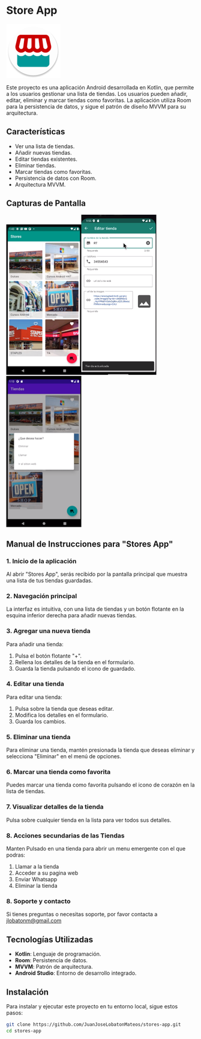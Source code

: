 
# Store App 
![Icono de la App](https://github.com/JuanJoseLobatonMateos/Stores/blob/main/app%2Fsrc%2Fmain%2Fres%2Fmipmap-xxhdpi%2Fic_launcher_round.webp) 

Este proyecto es una aplicación Android desarrollada en Kotlin, que permite a los usuarios gestionar una lista de tiendas. Los usuarios pueden añadir, editar, eliminar y marcar tiendas como favoritas. La aplicación utiliza Room para la persistencia de datos, y sigue el patrón de diseño MVVM para su arquitectura.

## Características

- Ver una lista de tiendas.
- Añadir nuevas tiendas.
- Editar tiendas existentes.
- Eliminar tiendas.
- Marcar tiendas como favoritas.
- Persistencia de datos con Room.
- Arquitectura MVVM.

## Capturas de Pantalla

<img src="media/Screenshot1.png" width="200" alt="Screenshot 1"><img src="media/Screenshot2.png" width="200" alt="Screenshot 2"><img src="media/Screenshot3.png" width="200" alt="Screenshot 3">

## Manual de Instrucciones para "Stores App"

### 1. Inicio de la aplicación
Al abrir "Stores App", serás recibido por la pantalla principal que muestra una lista de tus tiendas guardadas.

### 2. Navegación principal
La interfaz es intuitiva, con una lista de tiendas y un botón flotante en la esquina inferior derecha para añadir nuevas tiendas.

### 3. Agregar una nueva tienda
Para añadir una tienda:
1. Pulsa el botón flotante "+".
2. Rellena los detalles de la tienda en el formulario.
3. Guarda la tienda pulsando el icono de guardado.

### 4. Editar una tienda
Para editar una tienda:
1. Pulsa sobre la tienda que deseas editar.
2. Modifica los detalles en el formulario.
3. Guarda los cambios.

### 5. Eliminar una tienda
Para eliminar una tienda, mantén presionada la tienda que deseas eliminar y selecciona "Eliminar" en el menú de opciones.

### 6. Marcar una tienda como favorita
Puedes marcar una tienda como favorita pulsando el icono de corazón en la lista de tiendas.

### 7. Visualizar detalles de la tienda
Pulsa sobre cualquier tienda en la lista para ver todos sus detalles.

### 8. Acciones secundarias de las Tiendas
Manten Pulsado en una tienda para abrir un menu emergente con el que podras:
1. Llamar a la tienda
2. Acceder a su pagina web
3. Enviar Whatsapp
4. Eliminar la tienda

### 8. Soporte y contacto
Si tienes preguntas o necesitas soporte, por favor contacta a jlobatonm@gmail.com

## Tecnologías Utilizadas

- **Kotlin**: Lenguaje de programación.
- **Room**: Persistencia de datos.
- **MVVM**: Patrón de arquitectura.
- **Android Studio**: Entorno de desarrollo integrado.

## Instalación

Para instalar y ejecutar este proyecto en tu entorno local, sigue estos pasos:

```bash
git clone https://github.com/JuanJoseLobatonMateos/stores-app.git
cd stores-app
